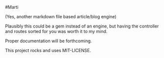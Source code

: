 #Marti

(Yes, another markdown file based article/blog engine)

Plausibly this could be a gem instead of an engine, but having the controller and 
routes sorted for you was worth it to my mind.

Proper documentation will be forthcoming. 

This project rocks and uses MIT-LICENSE.
